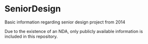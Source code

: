 # SeniorDesign
Basic information regarding senior design project from 2014

Due to the existence of an NDA, only publicly available information is included in this repository.
